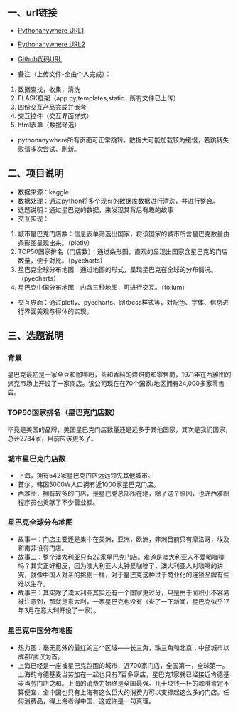 ## 一、url链接
* [Pythonanywhere URL1](http://liwenkross.pythonanywhere.com/)

* [Pythonanywhere URL2](http://xiaohewenya.pythonanywhere.com/)

* [Github代码URL ](https://github.com/NFUNM171061397/Interactive_Visual_Final)

* 备注（上传文件-全由个人完成）：
1. 数据查找，收集，清洗
2. FLASK框架（app.py,templates,static...所有文件已上传）
3. 四份交互产品完成并嵌套
4. 交互控件（交互界面样式）
5. html表单（数据筛选）

* pythonanywhere所有页面可正常跳转，数据大可能加载较为缓慢，若跳转失败请多次尝试、刷新。

## 二、项目说明
* 数据来源：kaggle
* 数据处理：通过python将多个现有的数据库数据进行清洗，并进行整合。
* 选题说明：通过星巴克的数据，来发现其背后有趣的故事
* 交互实现：
1. 城市星巴克门店数：信息表单筛选出国家，将该国家的城市所含星巴克数量由条形图呈现出来。（plotly）
2. TOP50国家排名（门店数）：通过条形图，直观的呈现出国家含星巴克的门店数量，便于对比。（pyecharts）
3. 星巴克全球分布地图：通过地图的形式，呈现星巴克在全球的分布情况。（pyecharts）
4. 星巴克中国分布地图：内含三种地图，可进行交互。（folium）
* 交互界面：通过plotly、pyecharts、网页css样式等，对配色、字体、信息进行界面美观与得体的实现。


## 三、选题说明
### 背景
星巴克最初是一家全豆和咖啡粉，茶和香料的烘焙商和零售商，1971年在西雅图的派克市场上开设了一家商店。该公司现在在70个国家/地区拥有24,000多家零售店。

### TOP50国家排名（星巴克门店数）
毕竟是美国的品牌，美国星巴克门店数量还是远多于其他国家，其次是我们国家，总计2734家，目前应该更多了。

### 城市星巴克门店数
* 上海，拥有542家星巴克门店远远领先其他城市。
* 首尔，韩国5000W人口拥有近1000家星巴克门店。
* 西雅图，拥有较多的门店，是星巴克总部所在地，除了这个原因，也许西雅图程序员也贡献了不少营业额。

### 星巴克全球分布地图
* 故事一：门店主要还是集中在美洲，亚洲，欧洲，非洲目前只有摩洛哥，埃及和南非设有门店。
* 故事二：整个澳大利亚只有22家星巴克门店。难道是澳大利亚人不爱喝咖啡吗？其实正好相反，因为澳大利亚人太钟爱咖啡了，澳大利亚人对咖啡的讲究，就像中国人对茶的挑剔一样，对于星巴克这种过于商业化的连锁品牌有些难以生存。
* 故事三：其实除了澳大利亚其实还有一个国家更过分，只是由于面积小不容易被注意到，那就是意大利，一家星巴克也没有（查了一下新闻，星巴克似乎17年3月在意大利开设了一家）。

### 星巴克中国分布地图
* 热力图：毫无意外的最红的三个区域——长三角，珠三角和北京；中部城市以成都/武汉为首。
* 上海已经是一座被星巴克包围的城市，近700家门店，全国第一，全球第一。上海的肯德基麦当劳加在一起也只有7百多家店，星巴克1家就已经接近肯德基麦当劳门店之和。上海的消费力始终是全国最强。几十块钱一杯的咖啡肯定不算便宜，全中国也只有上海有这么巨大的消费力可以支撑起这么多的门店。任何消费品，得上海者得中国，这或许是一句真理。

